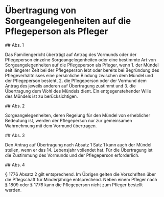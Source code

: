 # Übertragung von Sorgeangelegenheiten auf die Pflegeperson als Pfleger



\#\# Abs. 1

 Das Familiengericht überträgt auf Antrag des Vormunds oder der Pflegeperson einzelne Sorgeangelegenheiten oder eine bestimmte Art von Sorgeangelegenheiten auf die Pflegeperson als Pfleger, wenn  1\.
 der Mündel seit längerer Zeit bei der Pflegeperson lebt oder bereits bei Begründung des Pflegeverhältnisses eine persönliche Bindung zwischen dem Mündel und der Pflegeperson besteht,
 2\.
 die Pflegeperson oder der Vormund dem Antrag des jeweils anderen auf Übertragung zustimmt und
 3\.
 die Übertragung dem Wohl des Mündels dient.
Ein entgegenstehender Wille des Mündels ist zu berücksichtigen.

\#\# Abs. 2

 Sorgeangelegenheiten, deren Regelung für den Mündel von erheblicher Bedeutung ist, werden der Pflegeperson nur zur gemeinsamen Wahrnehmung mit dem Vormund übertragen.

\#\# Abs. 3

 Den Antrag auf Übertragung nach Absatz 1 Satz 1 kann auch der Mündel stellen, wenn er das 14\. Lebensjahr vollendet hat. Für die Übertragung ist die Zustimmung des Vormunds und der Pflegeperson erforderlich.

\#\# Abs. 4

 § 1776 Absatz 2 gilt entsprechend. Im Übrigen gelten die Vorschriften über die Pflegschaft für Minderjährige entsprechend. Neben einem Pfleger nach § 1809 oder § 1776 kann die Pflegeperson nicht zum Pfleger bestellt werden. 

